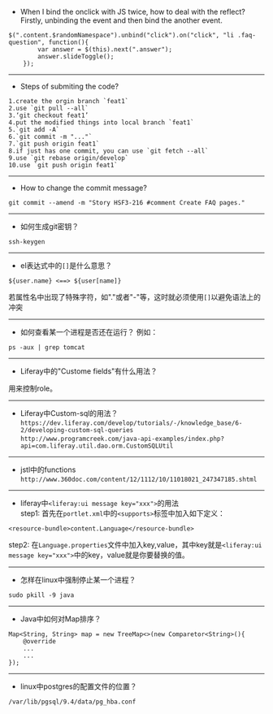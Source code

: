 * When I bind the onclick with JS twice, how to deal with the reflect?  
Firstly, unbinding the event and then bind the another event.
```
$(".content.$randomNamespace").unbind("click").on("click", "li .faq-question", function(){
        var answer = $(this).next(".answer");
        answer.slideToggle();
    });
```  
***
* Steps of submiting the code?
```
1.create the orgin branch `feat1`
2.use `git pull --all`
3.‘git checkout feat1’
4.put the modified things into local branch `feat1`
5.`git add -A`
6.`git commit -m "..."`
7.`git push origin feat1`
8.if just has one commit, you can use `git fetch --all`
9.use `git rebase origin/develop`
10.use `git push origin feat1`
```
***
* How to change the commit message?  
```
git commit --amend -m "Story HSF3-216 #comment Create FAQ pages."
```
***
* 如何生成git密钥？  
```
ssh-keygen
```
***
* el表达式中的`[]`是什么意思？  
```
${user.name} <==> ${user[name]}
```
若属性名中出现了特殊字符，如"."或者"-"等，这时就必须使用`[]`以避免语法上的冲突
***
* 如何查看某一个进程是否还在运行？
例如：
```
ps -aux | grep tomcat
```
***
* Liferay中的"Custome fields"有什么用法？  

用来控制role。
***
* Liferay中Custom-sql的用法？
`https://dev.liferay.com/develop/tutorials/-/knowledge_base/6-2/developing-custom-sql-queries`  
`http://www.programcreek.com/java-api-examples/index.php?api=com.liferay.util.dao.orm.CustomSQLUtil`  
***
* jstl中的functions  
`http://www.360doc.com/content/12/1112/10/11018021_247347185.shtml`
***
* liferay中`<liferay:ui message key="xxx">`的用法  
step1: 首先在`portlet.xml`中的`<supports>`标签中加入如下定义：  
```
<resource-bundle>content.Language</resource-bundle>
```
step2:  在`Language.properties`文件中加入key,value，其中key就是`<liferay:ui message key="xxx">`中的key，value就是你要替换的值。
***
* 怎样在linux中强制停止某一个进程？  
```
sudo pkill -9 java
```
***
* Java中如何对Map排序？
```
Map<String, String> map = new TreeMap<>(new Comparetor<String>(){
    @override
    ...
    ...
});
```
***
* linux中postgres的配置文件的位置？  
```
/var/lib/pgsql/9.4/data/pg_hba.conf
```
